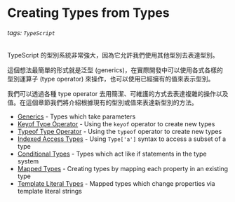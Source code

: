 # Creating Types from Types

###### tags: `TypeScript`

TypeScript 的型別系統非常強大，因為它允許我們使用其他型別去表達型別。

這個想法最簡單的形式就是泛型 (generics)，在實際開發中可以使用各式各樣的型別運算子 (type operator) 來操作，也可以使用已經擁有的值來表示型別。

我們可以透過各種 type operator 去用簡潔、可維護的方式去表達複雜的操作以及值。在這個章節我們將介紹根據現有的型別或值來表達新型別的方法。

* [Generics](/typescript/handbook/generics) - Types which take parameters
* [Keyof Type Operator](/typescript/handbook/keyof-types) - Using the `keyof` operator to create new types
* [Typeof Type Operator](/typescript/handbook/typeof-types) - Using the `typeof` operator to create new types
* [Indexed Access Types](/typescript/handbook/indexed-access-types) - Using `Type['a']` syntax to access a subset of a type
* [Conditional Types](/typescript/handbook/conditional-types) - Types which act like if statements in the type system
* [Mapped Types](/typescript/handbook/mapped-types) - Creating types by mapping each property in an existing type
* [Template Literal Types](/typescript/handbook/template-literal-types) - Mapped types which change properties via template literal strings